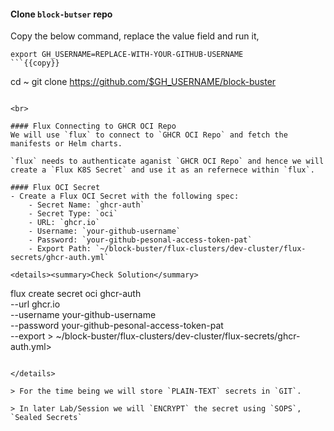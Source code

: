 #### Clone `block-butser` repo
Copy the below command, replace the value field and run it,

```
export GH_USERNAME=REPLACE-WITH-YOUR-GITHUB-USERNAME
```{{copy}}

```
cd ~
git clone https://github.com/$GH_USERNAME/block-buster
```{{exec}}

<br>

#### Flux Connecting to GHCR OCI Repo
We will use `flux` to connect to `GHCR OCI Repo` and fetch the manifests or Helm charts.

`flux` needs to authenticate aganist `GHCR OCI Repo` and hence we will create a `Flux K8S Secret` and use it as an refernece within `flux`.

#### Flux OCI Secret
- Create a Flux OCI Secret with the following spec:
    - Secret Name: `ghcr-auth`
    - Secret Type: `oci`
    - URL: `ghcr.io`
    - Username: `your-github-username`
    - Password: `your-github-pesonal-access-token-pat`
    - Export Path: `~/block-buster/flux-clusters/dev-cluster/flux-secrets/ghcr-auth.yml`

<details><summary>Check Solution</summary>

```
flux create secret oci ghcr-auth \
--url ghcr.io \
--username your-github-username \
--password your-github-pesonal-access-token-pat \
--export > ~/block-buster/flux-clusters/dev-cluster/flux-secrets/ghcr-auth.yml>
```{{copy}}

</details>

> For the time being we will store `PLAIN-TEXT` secrets in `GIT`. 

> In later Lab/Session we will `ENCRYPT` the secret using `SOPS`, `Sealed Secrets`
